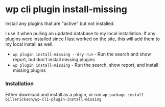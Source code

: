 # wp cli plugin install-missing
Install any plugins that are "active" but not installed. 

I use it when pulling an updated database to my local installation. If any plugins were installed since I last worked on the site, this will add them to my local install as well.

* `wp plugin install-missing --dry-run` - Run the search and show report, but don't install missing plugins
* `wp plugin install-missing` - Run the search, show report, and install missing plugins

### Installation

Either download and install as a plugin, or run `wp package install billerickson/wp-cli-plugin-install-missing`
